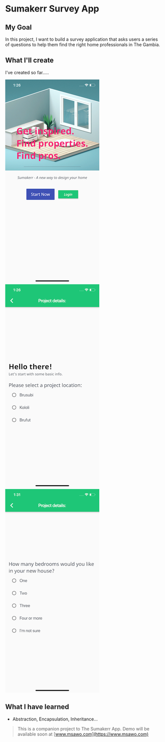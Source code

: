 # Sumakerr Survey App

## My Goal

In this project, I want to build a survey application that asks users a series of questions to help them find the right home professionals in The Gambia. 


## What I'll create

I've created so far.....

![Finished App](https://github.com/msawo/sumakerr_survey/blob/master/images/simulator/sumakerr_survey_01.png)
![Finished App](https://github.com/msawo/sumakerr_survey/blob/master/images/simulator/sumakerr_survey_02.png)
![Finished App](https://github.com/msawo/sumakerr_survey/blob/master/images/simulator/sumakerr_survey_03.png)

## What I have learned

- Abstraction, Encapsulation, Inheritance...



>This is a companion project to The Sumakerr App. Demo will be available soon at [www.msawo.com](https://www.msawo.com)
